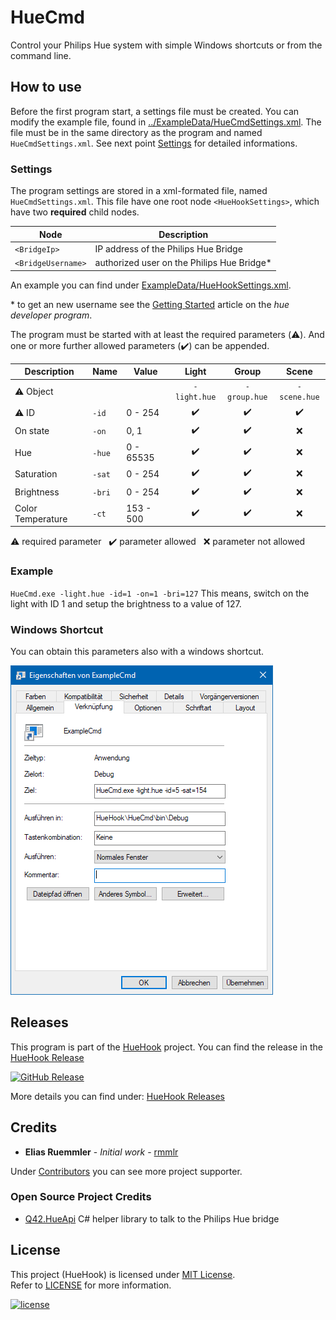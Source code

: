 # HueCmd
Control your Philips Hue system with simple Windows shortcuts or from the command line.


## How to use

Before the first program start, a settings file must be created. You can modify the example file, found in [../ExampleData/HueCmdSettings.xml](https://github.com/rmmlr/HueHook/blob/master/ExampleData/HueCmdSettings.xml). The file must be in the same directory as the program and named `HueCmdSettings.xml`. See next point [Settings](#settings) for detailed informations.


### Settings
The program settings are stored in a xml-formated file, named `HueCmdSettings.xml`.
This file have one root node `<HueHookSettings>`, which have two __required__ child nodes.

|Node               |Description                                          |
|-------------------|-----------------------------------------------------|
|`<BridgeIp>`       |IP address of the Philips Hue Bridge                 |
|`<BridgeUsername>` |authorized user on the Philips Hue Bridge*           |

An example you can find under [ExampleData/HueHookSettings.xml](https://github.com/rmmlr/HueHook/blob/master/ExampleData/HueCmdSettings.xml).

\* to get an new username see the [Getting Started](https://developers.meethue.com/login/) article on the *hue developer program*.


The program must be started with at least the required parameters (:warning:). And one or more further allowed parameters (:heavy_check_mark:) can be appended.

|Description       |Name  |Value      |Light             |Group             |Scene             |
|------------------|------|-----------|:----------------:|:----------------:|:----------------:|
|:warning: Object  |      |           |`-light.hue`      |`-group.hue`      |`-scene.hue`      |
|:warning: ID      |`-id` |0 - 254    |:heavy_check_mark:|:heavy_check_mark:|:heavy_check_mark:|
|On state          |`-on` |0, 1       |:heavy_check_mark:|:heavy_check_mark:|:x:               |
|Hue               |`-hue`|0 - 65535  |:heavy_check_mark:|:heavy_check_mark:|:x:               |
|Saturation        |`-sat`|0 - 254    |:heavy_check_mark:|:heavy_check_mark:|:x:               |
|Brightness        |`-bri`|0 - 254    |:heavy_check_mark:|:heavy_check_mark:|:x:               |
|Color Temperature |`-ct` |153 - 500  |:heavy_check_mark:|:heavy_check_mark:|:x:               |

:warning: required parameter &nbsp; :heavy_check_mark: parameter allowed &nbsp; :x: parameter not allowed

### Example
`HueCmd.exe -light.hue -id=1 -on=1 -bri=127` This means, switch on the light with ID 1 and setup the brightness to a value of 127.

### Windows Shortcut
You can obtain this parameters also with a windows shortcut.


![HueCmd example shortcut](../Images/HueCmdExampleShortcut.PNG)

## Releases
This program is part of the [HueHook](https://github.com/rmmlr/huehook) project. You can find the release in the [HueHook Release](https://github.com/rmmlr/huehook/releases)

[![GitHub Release](https://img.shields.io/github/release/rmmlr/huehook.svg)](https://github.com/rmmlr/huehook/releases/latest)

More details you can find under: [HueHook Releases](https://github.com/rmmlr/huehook#releases)

## Credits

* **Elias Ruemmler** - *Initial work* - [rmmlr](https://github.com/rmmlr)

Under [Contributors](https://github.com/rmmlr/HueHook/contributors) you can see more project supporter.

### Open Source Project Credits

* [Q42.HueApi](https://github.com/Q42/Q42.HueApi) C# helper library to talk to the Philips Hue bridge 

## License

This project (HueHook) is licensed under  [MIT License](http://www.opensource.org/licenses/mit-license.php "Read more about the MIT license form").  
Refer to [LICENSE](https://github.com/rmmlr/HueHook/blob/master/LICENSE.txt) for more information.

[![license](https://img.shields.io/github/license/rmmlr/HueHook.svg)](https://github.com/rmmlr/HueHook/blob/master/LICENSE.txt) 
